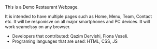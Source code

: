 This is a Demo Restaurant Webpage.

It is intended to have multiple pages such as Home, Menu, Team, Contact etc.
It will be responisve on all major smartphones and PC devices. It will work seamelssy on any browser.

- Developers that contributed: Qazim Dervishi, Fiona Veseli.
- Programing languages that are used: HTML, CSS, JS
